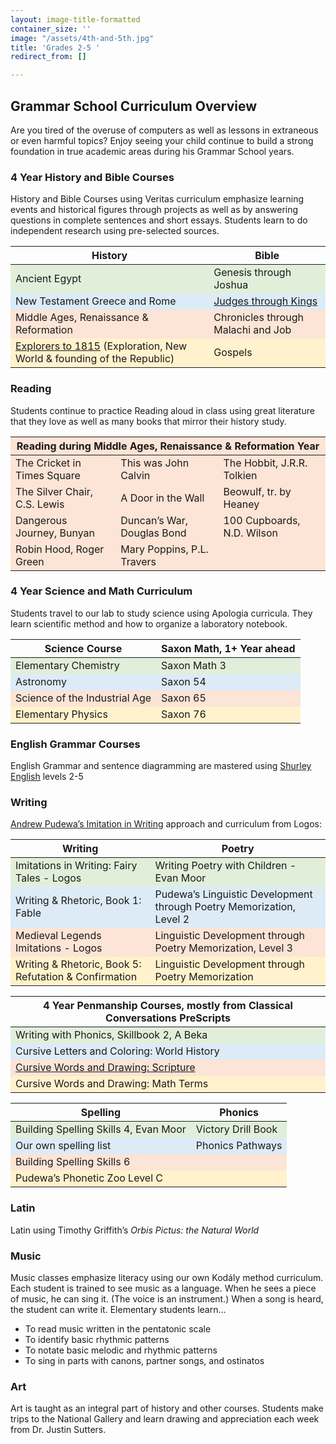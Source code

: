 ```yaml
---
layout: image-title-formatted
container_size: ''
image: "/assets/4th-and-5th.jpg"
title: 'Grades 2-5 '
redirect_from: []

---
```

## Grammar School Curriculum Overview

Are you tired of the overuse of computers as well as lessons in extraneous or even harmful topics? Enjoy seeing your child continue to build a strong foundation in true academic areas during his Grammar School years.

### 4 Year History and Bible Courses

History and Bible Courses using Veritas curriculum emphasize learning events and historical figures through projects as well as by answering questions in complete sentences and short essays. Students learn to do independent research using pre-selected sources.

<table class="uk-table"> <thead> <tr class="uk-background-muted"> <th>History</th> <th>Bible</th> </tr> </thead> <tbody> <tr style="background-color:rgb(225, 239, 218)"> <td>Ancient Egypt</td> <td>Genesis through Joshua</td> </tr> <tr style="background-color:rgb(221, 235, 247)"> <td>New Testament Greece and Rome</td> <td><a href="https://veritaspress.com/store/judges-to-kings-flashcards.html" target="_blank">Judges through Kings</a></td> </tr> <tr style="background-color:rgb(252, 228, 214)"> <td>Middle Ages, Renaissance & Reformation</td> <td>Chronicles through Malachi and Job</td> </tr> <tr style="background-color:rgb(255, 242, 204)"> <td><a href="https://veritaspress.com/store/explorers-to-1815-flashcards.html" target="_blank">Explorers to 1815</a> (Exploration, New World & founding of the Republic)</td> <td>Gospels</td>

</tr>
</tbody>
</table>

### Reading

Students continue to practice Reading aloud in class using great literature that they love as well as many books that mirror their history study.

<table class="uk-table">
<thead style="background-color:rgb(252, 228, 214)">
<tr>
<th colspan="3">Reading during Middle Ages, Renaissance & Reformation Year</th>
</tr>
</thead>
<tbody style="background-color:rgb(252, 228, 214)">
<tr>
<td>The Cricket in Times Square</td>
<td>This was John Calvin</td>
<td>The Hobbit, J.R.R. Tolkien</td>
</tr>
<tr>
<td>The Silver Chair, C.S. Lewis</td>
<td>A Door in the Wall</td>
<td>Beowulf, tr. by Heaney</td>
</tr>
<tr>
<td>Dangerous Journey, Bunyan</td>
<td>Duncan’s War, Douglas Bond</td>
<td>100 Cupboards, N.D. Wilson</td>
</tr>
<tr>
<td>Robin Hood, Roger Green</td>
<td>Mary Poppins, P.L. Travers</td>
<td></td>
</tr>
</tbody>
</table>

### 4 Year Science and Math Curriculum

Students travel to our lab to study science using Apologia curricula. They learn scientific method and how to organize a laboratory notebook.

<table class="uk-table"> <thead> <tr class="uk-background-muted"> <th>Science Course</th> <th>Saxon Math, 1+ Year ahead</th> </tr> </thead> <tbody> <tr style="background-color:rgb(225, 239, 218)"> <td>Elementary Chemistry</td> <td>Saxon Math 3</td> </tr> <tr style="background-color:rgb(221, 235, 247)"> <td>Astronomy</td> <td>Saxon 54</td> </tr> <tr style="background-color:rgb(252, 228, 214)"> <td>Science of the Industrial Age</td> <td>Saxon 65</td> </tr> <tr style="background-color:rgb(255, 242, 204)"> <td>Elementary Physics</td> <td>Saxon 76</td> </tr> </tbody> </table>

### English Grammar Courses

English Grammar and sentence diagramming are mastered using <a href="https://cathyduffyreviews.com/homeschool-reviews-core-curricula/composition-and-grammar/graded-language-arts-curricula/shurley-english" _target="_blank">Shurley English</a> levels 2-5

### Writing

<a href="https://www.iew.com/" target="_blank">Andrew Pudewa’s Imitation in Writing</a> approach and curriculum from Logos:

<table class="uk-table uk-table-striped"> <thead> <tr class="uk-background-muted"> <th>Writing</th> <th>Poetry</th> </tr> </thead> <tbody> <tr style="background-color:rgb(225, 239, 218)"> <td>Imitations in Writing: Fairy Tales - Logos</td> <td>Writing Poetry with Children - Evan Moor</td> </tr> <tr style="background-color:rgb(221, 235, 247)"> <td>Writing & Rhetoric, Book 1:  Fable</td> <td>Pudewa’s Linguistic Development through Poetry Memorization, Level 2</td> </tr> <tr style="background-color:rgb(252, 228, 214)"> <td>Medieval Legends Imitations - Logos</td> <td>Linguistic Development through Poetry Memorization, Level 3</td> </tr> <tr style="background-color:rgb(255, 242, 204)"> <td>Writing & Rhetoric, Book 5:  Refutation & Confirmation</td> <td>Linguistic Development through Poetry Memorization</td> </tr> </tbody> </table>  
<table class="uk-table uk-table-striped"> <thead> <tr class="uk-background-muted"> <th>4 Year Penmanship Courses, mostly from Classical Conversations PreScripts</th> </tr> </thead> <tbody> <tr style="background-color:rgb(225, 239, 218)"> <td>Writing with Phonics, Skillbook 2, A Beka</td> </tr> <tr style="background-color:rgb(221, 235, 247)"> <td>Cursive Letters and Coloring: World History</td> </tr> <tr style="background-color:rgb(252, 228, 214)"> <td><a href="https://classicalconversationsbooks.com/products/sc020" target="_blank">Cursive Words and Drawing: Scripture</a></td> </tr> <tr style="background-color:rgb(255, 242, 204)"> <td>Cursive Words and Drawing: Math Terms</td> </tr> </tbody> </table>

<table class="uk-table uk-table-striped"> <thead> <tr class="uk-background-muted"> <th>Spelling</th> <th>Phonics</th> </tr> </thead> <tbody> <tr style="background-color:rgb(225, 239, 218)"> <td>Building Spelling Skills 4, Evan Moor</td> <td>Victory Drill Book</td> </tr> <tr style="background-color:rgb(221, 235, 247)"> <td>Our own spelling list</td> <td>Phonics Pathways</td> </tr> <tr style="background-color:rgb(252, 228, 214)"> <td>Building Spelling Skills 6</td> <td></td> </tr> <tr style="background-color:rgb(255, 242, 204)"> <td>Pudewa’s Phonetic Zoo Level C</td> <td></td> </tr> </tbody> </table>

### Latin

Latin using Timothy Griffith’s <i>Orbis Pictus: the Natural World</i>

### Music

Music classes emphasize literacy using our own Kodály method curriculum. Each student is trained to see music as a language. When he sees a piece of music, he can sing it. (The voice is an instrument.) When a song is heard, the student can write it. Elementary students learn…

* To read music written in the pentatonic scale
* To identify basic rhythmic patterns
* To notate basic melodic and rhythmic patterns
* To sing in parts with canons, partner songs, and ostinatos

### Art

Art is taught as an integral part of history and other courses. Students make trips to the National Gallery and learn drawing and appreciation each week from Dr. Justin Sutters.